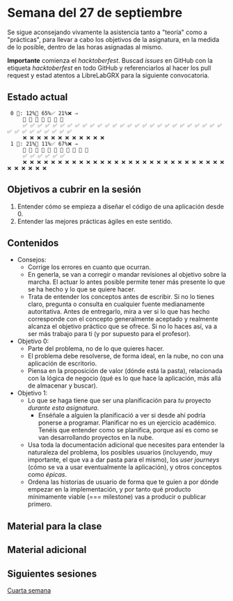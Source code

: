 # Semana del 27 de septiembre

Se sigue aconsejando
vivamente la asistencia tanto a "teoría" como a "prácticas", para llevar a cabo
los objetivos de la asignatura, en la medida de lo posible, dentro de las horas
asignadas al mismo.

**Importante** comienza el *hacktoberfest*. Buscad *issues* en GitHub con la
etiqueta *hacktoberfest* en todo GitHub y referenciarlos al hacer los
pull request y estad atentos a LibreLabGRX para la siguiente convocatoria.

## Estado actual

```
 0 🧮: 12%🚧 65%✅ 21%❌ ⇒ 
     🚧 🚧 🚧 🚧 🚧 🚧 🚧
     ✅ ✅ ✅ ✅ ✅ ✅ ✅ ✅ ✅ ✅ ✅ ✅ ✅ ✅ ✅ ✅ ✅ ✅ ✅ ✅ ✅ ✅ ✅ ✅ ✅ ✅ ✅ ✅ ✅ ✅ ✅ ✅ ✅ ✅ ✅ ✅
     ❌ ❌ ❌ ❌ ❌ ❌ ❌ ❌ ❌ ❌ ❌ ❌
 1 🧮: 21%🚧 11%✅ 67%❌ ⇒ 
     🚧 🚧 🚧 🚧 🚧 🚧 🚧 🚧 🚧 🚧 🚧
     ✅ ✅ ✅ ✅ ✅ ✅
     ❌ ❌ ❌ ❌ ❌ ❌ ❌ ❌ ❌ ❌ ❌ ❌ ❌ ❌ ❌ ❌ ❌ ❌ ❌ ❌ ❌ ❌ ❌ ❌ ❌ ❌ ❌ ❌ ❌ ❌ ❌ ❌ ❌ ❌ ❌
```

## Objetivos a cubrir en la sesión

1. Entender cómo se empieza a diseñar el código de una aplicación desde 0.
2. Entender las mejores prácticas ágiles en este sentido.

## Contenidos

* Consejos:
  * Corrige los errores en cuanto que ocurran.
  * En generla, se van a corregir o mandar revisiones al objetivo sobre la
    marcha. El actuar lo antes posible permite tener más presente lo que se ha
    hecho y lo que se quiere hacer.
  * Trata de entender los conceptos antes de escribir. Si no lo tienes claro,
    pregunta o consulta en cualquier fuente medianamente autoritativa. Antes de
    entregarlo, mira a ver si lo que has hecho corresponde con el concepto
    generalmente aceptado y realmente alcanza el objetivo práctico que se
    ofrece. Si no lo haces así, va a ser más trabajo para ti (y por supuesto
    para el profesor).
* Objetivo 0:
  * Parte del problema, no de lo que quieres hacer.
  * El problema debe resolverse, de forma ideal, en la nube, no con una aplicación de escritorio.
  * Piensa en la proposición de valor (dónde está la pasta), relacionada con la lógica de negocio (qué es lo que hace la aplicación, más allá de almacenar y buscar).
* Objetivo 1:
  * Lo que se haga tiene que ser una planificación para *tu* proyecto *durante
    esta asignatura*.
    * Enséñale a alguien la planificació a ver si desde ahí podría ponerse a
      programar. Planificar no es un ejercicio académico. Tenéis que entender
      como se planifica, porque así es como se van desarrollando proyectos en la
      nube.
  * Usa toda la documentación adicional que necesites para entender la
    naturaleza del problema, los posibles usuarios (incluyendo, muy importante,
    el que va a dar pasta para el mismo), los *user journeys* (cómo se va a usar
    eventualmente la aplicación), y otros conceptos como *épicas*.
  * Ordena las historias de usuario de forma que te guíen a por dónde empezar en
    la implementación, y por tanto qué producto mínimamente viable (===
    milestone) vas a producir o publicar primero.

## Material para la clase


## Material adicional


## Siguientes sesiones

[Cuarta semana](semana-04.md)
